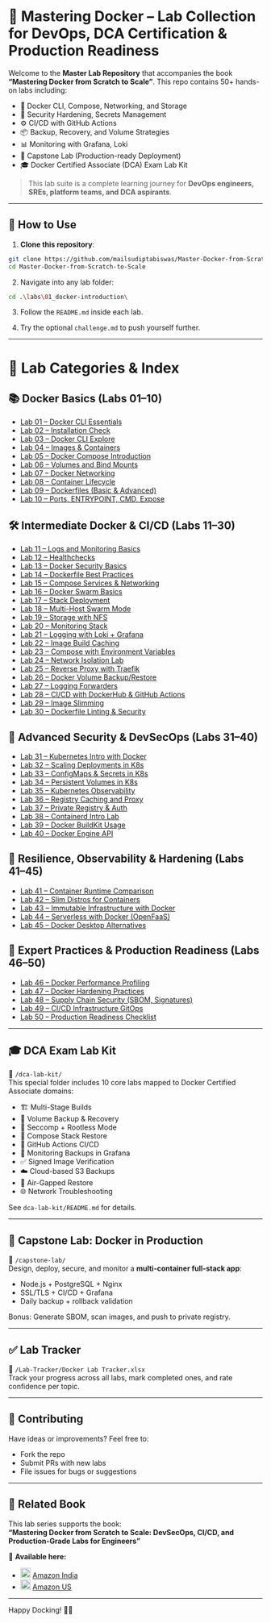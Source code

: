 
# 🐳 Mastering Docker – Lab Collection for DevOps, DCA Certification & Production Readiness

Welcome to the **Master Lab Repository** that accompanies the book **“Mastering Docker from Scratch to Scale”**. This repo contains 50+ hands-on labs including:

- 🧪 Docker CLI, Compose, Networking, and Storage
- 🔐 Security Hardening, Secrets Management
- ⚙️ CI/CD with GitHub Actions
- 📦 Backup, Recovery, and Volume Strategies
- 📊 Monitoring with Grafana, Loki
- 🧾 Capstone Lab (Production-ready Deployment)
- 🎓 Docker Certified Associate (DCA) Exam Lab Kit

> This lab suite is a complete learning journey for **DevOps engineers, SREs, platform teams, and DCA aspirants**.

---

## 📘 How to Use

1. **Clone this repository**:
```bash
git clone https://github.com/mailsudiptabiswas/Master-Docker-from-Scratch-to-Scale.git
cd Master-Docker-from-Scratch-to-Scale
```

2. Navigate into any lab folder:
```bash
cd .\labs\01_docker-introduction\
```

3. Follow the `README.md` inside each lab.

4. Try the optional `challenge.md` to push yourself further.

---
# 🧪 Lab Categories & Index


## 📚 Docker Basics (Labs 01–10)
- [Lab 01 – Docker CLI Essentials](./labs/01_docker-introduction/README.md)
- [Lab 02 – Installation Check](./labs/02_installation-check/README.md)
- [Lab 03 – Docker CLI Explore](./labs/03_docker-cli-explore/README.md)
- [Lab 04 – Images & Containers](./labs/04_images-containers/README.md)
- [Lab 05 – Docker Compose Introduction](./labs/05_docker-compose-intro/README.md)
- [Lab 06 – Volumes and Bind Mounts](./labs/06_volumes-bindmounts/README.md)
- [Lab 07 – Docker Networking](./labs/07_docker-networking/README.md)
- [Lab 08 – Container Lifecycle](./labs/08_container-lifecycle/README.md)
- [Lab 09 – Dockerfiles (Basic & Advanced)](./labs/09_dockerfiles-advanced/README.md)
- [Lab 10 – Ports, ENTRYPOINT, CMD, Expose](./labs/10_ports-expose-entrypoint/README.md)

## 🛠️ Intermediate Docker & CI/CD (Labs 11–30)
- [Lab 11 – Logs and Monitoring Basics](./labs/11_docker-logs-monitoring/README.md)
- [Lab 12 – Healthchecks](./labs/12_docker-healthchecks/README.md)
- [Lab 13 – Docker Security Basics](./labs/13_docker-security-basics/README.md)
- [Lab 14 – Dockerfile Best Practices](./labs/14_dockerfile-bestpractices/README.md)
- [Lab 15 – Compose Services & Networking](./labs/15_docker-compose-services/README.md)
- [Lab 16 – Docker Swarm Basics](./labs/16_docker-swarm-basics/README.md)
- [Lab 17 – Stack Deployment](./labs/17_stack-deploy/README.md)
- [Lab 18 – Multi-Host Swarm Mode](./labs/18_multi-host-swarm/README.md)
- [Lab 19 – Storage with NFS](./labs/19_storage-nfs-lab/README.md)
- [Lab 20 – Monitoring Stack](./labs/20_monitoring-stack/README.md)
- [Lab 21 – Logging with Loki + Grafana](./labs/21_logging-loki-grafana/README.md)
- [Lab 22 – Image Build Caching](./labs/22_build-cache-layers/README.md)
- [Lab 23 – Compose with Environment Variables](./labs/23_advanced-compose-env/README.md)
- [Lab 24 – Network Isolation Lab](./labs/24_network-isolation-lab/README.md)
- [Lab 25 – Reverse Proxy with Traefik](./labs/25_traefik-reverse-proxy/README.md)
- [Lab 26 – Docker Volume Backup/Restore](./labs/26_docker-backup-restore/README.md)
- [Lab 27 – Logging Forwarders](./labs/27_docker-logging-forwarders/README.md)
- [Lab 28 – CI/CD with DockerHub & GitHub Actions](./labs/28_ci-cd-dockerhub-ghactions/README.md)
- [Lab 29 – Image Slimming](./labs/29_image-slimming-size/README.md)
- [Lab 30 – Dockerfile Linting & Security](./labs/30_dockerfile-linter-security/README.md)

## 🔐 Advanced Security & DevSecOps (Labs 31–40)
- [Lab 31 – Kubernetes Intro with Docker](./labs/31_kubernetes-intro-lab/README.md)
- [Lab 32 – Scaling Deployments in K8s](./labs/32_k8s-deployment-scale/README.md)
- [Lab 33 – ConfigMaps & Secrets in K8s](./labs/33_k8s-configmap-secret/README.md)
- [Lab 34 – Persistent Volumes in K8s](./labs/34_k8s-volumes-pv/README.md)
- [Lab 35 – Kubernetes Observability](./labs/35_k8s-observability/README.md)
- [Lab 36 – Registry Caching and Proxy](./labs/36_registry-cache-proxy/README.md)
- [Lab 37 – Private Registry & Auth](./labs/37_private-registry-auth/README.md)
- [Lab 38 – Containerd Intro Lab](./labs/38_containerd-intro-lab/README.md)
- [Lab 39 – Docker BuildKit Usage](./labs/39_buildkit-lab/README.md)
- [Lab 40 – Docker Engine API](./labs/40_docker-engine-api/README.md)

## 🧪 Resilience, Observability & Hardening (Labs 41–45)
- [Lab 41 – Container Runtime Comparison](./labs/41_container-runtime-comparison/README.md)
- [Lab 42 – Slim Distros for Containers](./labs/42_slim-distro-lab/README.md)
- [Lab 43 – Immutable Infrastructure with Docker](./labs/43_immutable-infra-docker/README.md)
- [Lab 44 – Serverless with Docker (OpenFaaS)](./labs/44_serverless-docker-openfaas/README.md)
- [Lab 45 – Docker Desktop Alternatives](./labs/45_docker-desktop-alternatives/README.md)

## 🧰 Expert Practices & Production Readiness (Labs 46–50)
- [Lab 46 – Docker Performance Profiling](./labs/46_docker-performance-profiling/README.md)
- [Lab 47 – Docker Hardening Practices](./labs/47_docker-hardening-practices/README.md)
- [Lab 48 – Supply Chain Security (SBOM, Signatures)](./labs/48_supply-chain-security/README.md)
- [Lab 49 – CI/CD Infrastructure GitOps](./labs/49_cicd-infra-gitops-lab/README.md)
- [Lab 50 – Production Readiness Checklist](./labs/50_docker-production-checklist/README.md)

---

## 🎓 DCA Exam Lab Kit

📂 `/dca-lab-kit/`  
This special folder includes 10 core labs mapped to Docker Certified Associate domains:

- 🏗️ Multi-Stage Builds
- 🔁 Volume Backup & Recovery
- 🔐 Seccomp + Rootless Mode
- 🔄 Compose Stack Restore
- 🧾 GitHub Actions CI/CD
- 🔎 Monitoring Backups in Grafana
- ✅ Signed Image Verification
- ☁️ Cloud-based S3 Backups
- 🧊 Air-Gapped Restore
- 🌐 Network Troubleshooting

See `dca-lab-kit/README.md` for details.

---

## 🧠 Capstone Lab: Docker in Production

📁 `/capstone-lab/`  
Design, deploy, secure, and monitor a **multi-container full-stack app**:
- Node.js + PostgreSQL + Nginx
- SSL/TLS + CI/CD + Grafana
- Daily backup + rollback validation

Bonus: Generate SBOM, scan images, and push to private registry.

---

## ✅ Lab Tracker

📁 `/Lab-Tracker/Docker Lab Tracker.xlsx`  
Track your progress across all labs, mark completed ones, and rate confidence per topic.

---

## 🧩 Contributing

Have ideas or improvements? Feel free to:
- Fork the repo
- Submit PRs with new labs
- File issues for bugs or suggestions

---

## 📖 Related Book

This lab series supports the book:  
**“Mastering Docker from Scratch to Scale: DevSecOps, CI/CD, and Production-Grade Labs for Engineers”**

📗 **Available here:**  
- <img src="https://flagcdn.com/in.svg" width="20"> <a href="https://www.amazon.in/dp/B0F8G2GLQV">Amazon India</a><br>
- <img src="https://flagcdn.com/us.svg" width="20"> <a href="https://www.amazon.com/dp/9334278749">Amazon US</a>


---

Happy Docking! 🐳🔥
